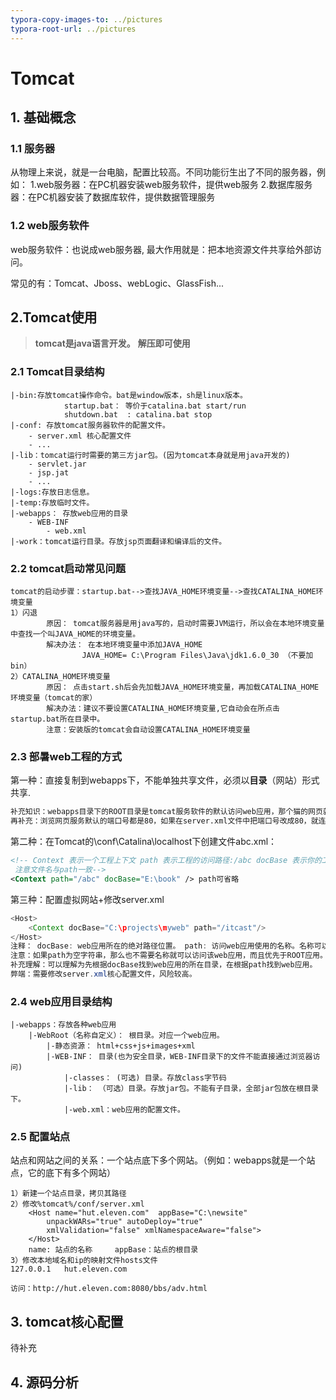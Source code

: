 ```yaml
---
typora-copy-images-to: ../pictures
typora-root-url: ../pictures
---
```


# Tomcat

## 1. 基础概念

### 1.1 服务器

从物理上来说，就是一台电脑，配置比较高。不同功能衍生出了不同的服务器，例如：
1.web服务器：在PC机器安装web服务软件，提供web服务
2.数据库服务器：在PC机器安装了数据库软件，提供数据管理服务

### 1.2 web服务软件

web服务软件：也说成web服务器,	最大作用就是：把本地资源文件共享给外部访问。

常见的有：Tomcat、Jboss、webLogic、GlassFish...

## 2.Tomcat使用

> **tomcat是java语言开发。**
> **解压即可使用**

### 2.1 Tomcat目录结构

```
|-bin:存放tomcat操作命令。bat是window版本，sh是linux版本。
            startup.bat： 等价于catalina.bat start/run
            shutdown.bat  : catalina.bat stop
|-conf: 存放tomcat服务器软件的配置文件。
	- server.xml 核心配置文件
	- ...
|-lib：tomcat运行时需要的第三方jar包。(因为tomcat本身就是用java开发的)
	- servlet.jar
	- jsp.jat
	- ...
|-logs:存放日志信息。
|-temp:存放临时文件。
|-webapps： 存放web应用的目录
	- WEB-INF
		- web.xml
|-work：tomcat运行目录。存放jsp页面翻译和编译后的文件。
```

### 2.2 tomcat启动常见问题

```
tomcat的启动步骤：startup.bat-->查找JAVA_HOME环境变量-->查找CATALINA_HOME环境变量
1）闪退
        原因： tomcat服务器是用java写的，启动时需要JVM运行，所以会在本地环境变量中查找一个叫JAVA_HOME的环境变量。
        解决办法： 在本地环境变量中添加JAVA_HOME
        		JAVA_HOME= C:\Program Files\Java\jdk1.6.0_30 （不要加bin）		
2）CATALINA_HOME环境变量
		原因： 点击start.sh后会先加载JAVA_HOME环境变量，再加载CATALINA_HOME环境变量（tomcat的家）
        解决办法：建议不要设置CATALINA_HOME环境变量,它自动会在所点击startup.bat所在目录中。
        注意：安装版的tomcat会自动设置CATALINA_HOME环境变量 
```

### 2.3 部暑web工程的方式

第一种：直接复制到webapps下，不能单独共享文件，必须以**目录**（网站）形式共享.

```xml
补充知识：webapps目录下的ROOT目录是tomcat服务软件的默认访问web应用，那个猫的网页就是在ROOT目录下“index.html”(主页)，访问ROOT目录是不需要指明web应用目录，所以直接写“http://localhost:8080"意为：访问ROOT目录下的主页地址，这个主页地址可以在ROOT/WEB-INF/web.xml中修改.
再补充：浏览网页服务默认的端口号都是80，如果在server.xml文件中把端口号改成80，就连端口号都不用写了。
```

第二种：在Tomcat的\conf\Catalina\localhost下创建文件abc.xml：

```xml
<!-- Context 表示一个工程上下文 path 表示工程的访问路径:/abc docBase 表示你的工程目录在哪里
 注意文件名与path一致--> 
<Context path="/abc" docBase="E:\book" /> path可省略
```

第三种：配置虚拟网站+修改server.xml

```java
<Host>      
	<Context docBase="C:\projects\myweb" path="/itcast"/>
</Host>
注释：	docBase: web应用所在的绝对路径位置。 path: 访问web应用使用的名称。名称可以自定义
注意：如果path为空字符串，那么也不需要名称就可以访问该web应用，而且优先于ROOT应用。
补充理解：可以理解为先根据docBase找到web应用的所在目录，在根据path找到web应用。
弊端：需要修改server.xml核心配置文件，风险较高。
```

### 2.4 web应用目录结构

```
|-webapps：存放各种web应用
    |-WebRoot（名称自定义）： 根目录。对应一个web应用。
        |-静态资源： html+css+js+images+xml
        |-WEB-INF： 目录(也为安全目录，WEB-INF目录下的文件不能直接通过浏览器访问)
            |-classes： (可选) 目录。存放class字节码
            |-lib： （可选）目录。存放jar包。不能有子目录，全部jar包放在根目录下。
            |-web.xml：web应用的配置文件。
```

### 2.5 配置站点

站点和网站之间的关系：一个站点底下多个网站。（例如：webapps就是一个站点，它的底下有多个网站）

```
1）新建一个站点目录，拷贝其路径
2）修改%tomcat%/conf/server.xml
    <Host name="hut.eleven.com"  appBase="C:\newsite"
        unpackWARs="true" autoDeploy="true"
        xmlValidation="false" xmlNamespaceAware="false">
    </Host>
	name: 站点的名称     appBase：站点的根目录
3）修改本地域名和ip的映射文件hosts文件
127.0.0.1   hut.eleven.com

访问：http://hut.eleven.com:8080/bbs/adv.html
```

## 3. tomcat核心配置

待补充

## 4. 源码分析